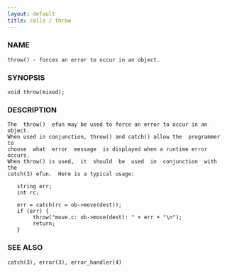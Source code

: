 ```yaml
---
layout: default
title: calls / throw
---
```


### NAME

    throw() - forces an error to occur in an object.


### SYNOPSIS

    void throw(mixed);


### DESCRIPTION

    The  throw()  efun may be used to force an error to occur in an object.
    When used in conjunction, throw() and catch() allow the  programmer  to
    choose  what  error  message  is displayed when a runtime error occurs.
    When throw() is used,  it  should  be  used  in  conjunction  with  the
    catch(3) efun.  Here is a typical usage:

       string err;
       int rc;

       err = catch(rc = ob->move(dest));
       if (err) {
            throw("move.c: ob->move(dest): " + err + "\n");
            return;
       }


### SEE ALSO

    catch(3), error(3), error_handler(4)
